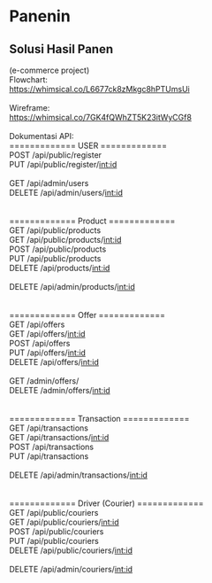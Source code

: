 # Panenin
## Solusi Hasil Panen 
(e-commerce project)
                                              <br>
Flowchart:                                    <br>
https://whimsical.co/L6677ck8zMkgc8hPTUmsUi   <br>
                                              <br>
Wireframe:                                    <br>
https://whimsical.co/7GK4fQWhZT5K23itWyCGf8   <br>
                                              <br>
Dokumentasi API:                              <br>
============= USER =============              <br>
POST        /api/public/register              <br>
PUT         /api/public/register/<int:id>     <br>
                                              <br>
GET         /api/admin/users                  <br>
DELETE      /api/admin/users/<int:id>         <br>
                                              <br>
                                              <br>
============= Product =============           <br>
GET         /api/public/products              <br>
GET         /api/public/products/<int:id>     <br>
POST        /api/public/products              <br>
PUT         /api/public/products              <br>
DELETE      /api/products/<int:id>            <br>
                                              <br>
DELETE      /api/admin/products/<int:id>      <br>
                                              <br>
                                              <br>
============= Offer =============             <br>
GET         /api/offers                       <br>
GET         /api/offers/<int:id>              <br>
POST        /api/offers                       <br>
PUT         /api/offers/<int:id>              <br>
DELETE      /api/offers/<int:id>              <br>
                                              <br>
GET         /admin/offers/                    <br>
DELETE      /admin/offers/<int:id>            <br>
                                              <br>
                                              <br>
============= Transaction =============       <br>
GET         /api/transactions                 <br>
GET         /api/transactions/<int:id>        <br>
POST        /api/transactions                 <br>
PUT         /api/transactions                 <br>
                                              <br>
DELETE      /api/admin/transactions/<int:id>  <br>
                                              <br>
                                              <br>
============= Driver (Courier) =============  <br>
GET         /api/public/couriers              <br>
GET         /api/public/couriers/<int:id>     <br>
POST        /api/public/couriers              <br>
PUT         /api/public/couriers              <br>
DELETE      /api/public/couriers/<int:id>     <br>
                                              <br>
DELETE      /api/admin/couriers/<int:id>      <br>
